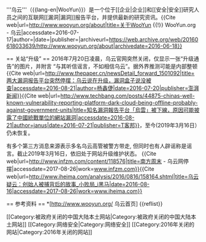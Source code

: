 '''乌云'''（{{lang-en|WooYun}}）是一个位于[[企业|企业]]和[[安全|安全]]研究人员之间的互联网[[漏洞|漏洞]]报告平台，并提供最新的研究资讯。<ref>{{Cite web|url=http://www.wooyun.org/about|title=关于WooYun {{!}} WooYun.org - 乌云|accessdate=2016-07-17|author=|date=|publisher=|archiveurl=https://web.archive.org/web/20160618033639/http://www.wooyun.org/about|archivedate=2016-06-18}}</ref>

== 关站“升级” ==
2016年7月20日凌晨，乌云官网突然关闭，仅显示一张“升级通告”的图片，并附言 “与其听信谣言，不如相信乌云”。据外界推测可能是内部整顿<ref>{{Cite web|url=http://www.thepaper.cn/newsDetail_forward_1501092|title=两大漏洞报告平台突然停摆：乌云说在升级，漏洞盒子说没被查|accessdate=2016-08-21|author=杨鑫倢|date=2016-07-20|publisher=澎湃新闻}}</ref><ref>{{Cite web|url=http://www.techbang.com/posts/44875-chinas-well-known-vulnerability-reporting-platform-dark-cloud-being-offline-probably-against-government-units|title=知名漏洞報告平台「烏雲」被下線，原因可能披露了中國統戰單位的網站漏洞|accessdate=2016-08-21|author=janus|date=2016-07-21|publisher=T客邦}}</ref>，至今(2019年3月16日）仍未恢复。

有多个第三方消息来源表示多名乌云高管被警方带走, 但同时也有人辟谣称是谣言。截止2019年3月16日，依旧处于网站升级维护状态。 <ref>{{Cite web|url=http://www.infzm.com/content/118576|title=南方周末 - 乌云网停摆|accessdate=2017-08-26|work=www.infzm.com}}</ref><ref>{{Cite web|url=http://www.iheima.com/analysis/2016/0816/158164.shtml|title=乌云疑云：创始人被捕背后的故事_小败局_i黑马|date=2016-08-16|accessdate=2017-08-26|work=www.iheima.com}}</ref>

== 参考资料 ==
*[http://www.wooyun.org/ 乌云首页]
{{reflist}}

[[Category:被政府关闭的中国大陆本土网站|Category:被政府关闭的中国大陆本土网站]]
[[Category:网络安全|Category:网络安全]]
[[Category:2016年关闭的网站|Category:2016年关闭的网站]]